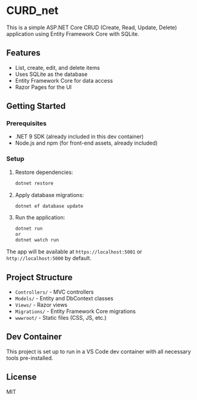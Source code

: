 # CURD_net

This is a simple ASP.NET Core CRUD (Create, Read, Update, Delete) application using Entity Framework Core with SQLite.

## Features
- List, create, edit, and delete items
- Uses SQLite as the database
- Entity Framework Core for data access
- Razor Pages for the UI

## Getting Started

### Prerequisites
- .NET 9 SDK (already included in this dev container)
- Node.js and npm (for front-end assets, already included)

### Setup
1. Restore dependencies:
   ```bash
   dotnet restore
   ```
2. Apply database migrations:
   ```bash
   dotnet ef database update
   ```
3. Run the application:
   ```bash
   dotnet run
   or
   dotnet watch run
   ```

The app will be available at `https://localhost:5001` or `http://localhost:5000` by default.

## Project Structure
- `Controllers/` - MVC controllers
- `Models/` - Entity and DbContext classes
- `Views/` - Razor views
- `Migrations/` - Entity Framework Core migrations
- `wwwroot/` - Static files (CSS, JS, etc.)

## Dev Container
This project is set up to run in a VS Code dev container with all necessary tools pre-installed.

## License
MIT
